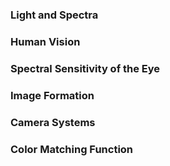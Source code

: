 ### Light and Spectra

### Human Vision

### Spectral Sensitivity of the Eye

### Image Formation

### Camera Systems

### Color Matching Function






